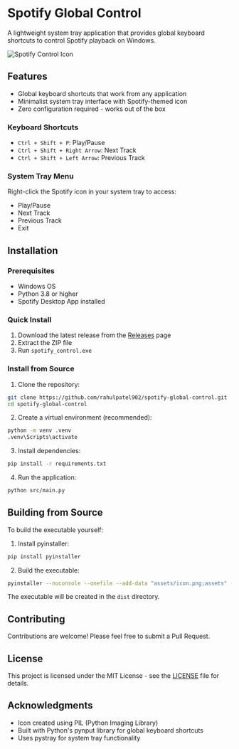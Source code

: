 # Spotify Global Control

A lightweight system tray application that provides global keyboard shortcuts to control Spotify playback on Windows.

![Spotify Control Icon](assets/icon.png)

## Features  

- Global keyboard shortcuts that work from any application
- Minimalist system tray interface with Spotify-themed icon
- Zero configuration required - works out of the box

### Keyboard Shortcuts 

- `Ctrl + Shift + P`: Play/Pause
- `Ctrl + Shift + Right Arrow`: Next Track
- `Ctrl + Shift + Left Arrow`: Previous Track

### System Tray Menu

Right-click the Spotify icon in your system tray to access:
- Play/Pause
- Next Track
- Previous Track
- Exit

## Installation

### Prerequisites

- Windows OS
- Python 3.8 or higher
- Spotify Desktop App installed

### Quick Install

1. Download the latest release from the [Releases](https://github.com/rahulpatel902/spotify-global-control/releases) page
2. Extract the ZIP file
3. Run `spotify_control.exe`

### Install from Source

1. Clone the repository:
```bash
git clone https://github.com/rahulpatel902/spotify-global-control.git
cd spotify-global-control
```

2. Create a virtual environment (recommended):
```bash
python -m venv .venv
.venv\Scripts\activate
```

3. Install dependencies:
```bash
pip install -r requirements.txt
```

4. Run the application:
```bash
python src/main.py
```

## Building from Source

To build the executable yourself:

1. Install pyinstaller:
```bash
pip install pyinstaller
```

2. Build the executable:
```bash
pyinstaller --noconsole --onefile --add-data "assets/icon.png;assets" --icon=assets/icon.png src/main.py --name spotify_control
```

The executable will be created in the `dist` directory.

## Contributing

Contributions are welcome! Please feel free to submit a Pull Request.

## License

This project is licensed under the MIT License - see the [LICENSE](LICENSE) file for details.

## Acknowledgments

- Icon created using PIL (Python Imaging Library)
- Built with Python's pynput library for global keyboard shortcuts
- Uses pystray for system tray functionality
